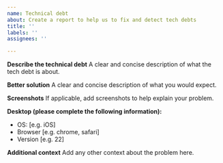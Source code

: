 ```yaml
---
name: Technical debt
about: Create a report to help us to fix and detect tech debts
title: ''
labels: ''
assignees: ''

---
```


**Describe the technical debt**
A clear and concise description of what the tech debt is about.

**Better solution**
A clear and concise description of what you would expect.

**Screenshots**
If applicable, add screenshots to help explain your problem.

**Desktop (please complete the following information):**
 - OS: [e.g. iOS]
 - Browser [e.g. chrome, safari]
 - Version [e.g. 22]

**Additional context**
Add any other context about the problem here.

